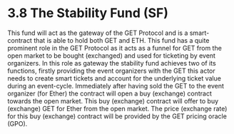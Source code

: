 # 3.8 The Stability Fund \(SF\)

This fund will act as the gateway of the GET Protocol and is a smart-contract that is able to hold both GET and ETH. This fund has a quite prominent role in the GET Protocol as it acts as a funnel for GET from the open market to be bought \(exchanged\) and used for ticketing by event organizers. In this role as gateway the stability fund achieves two of its functions, firstly providing the event organizers with the GET this actor needs to create smart tickets and account for the underlying ticket value during an event-cycle. Immediately after having sold the GET to the event organizer \(for Ether\) the contract will open a buy \(exchange\) contract towards the open market. This buy \(exchange\) contract will offer to buy \(exchange\) GET for Ether from the open market. The price \(exchange rate\) for this buy \(exchange\) contract will be provided by the GET pricing oracle \(GPO\).


